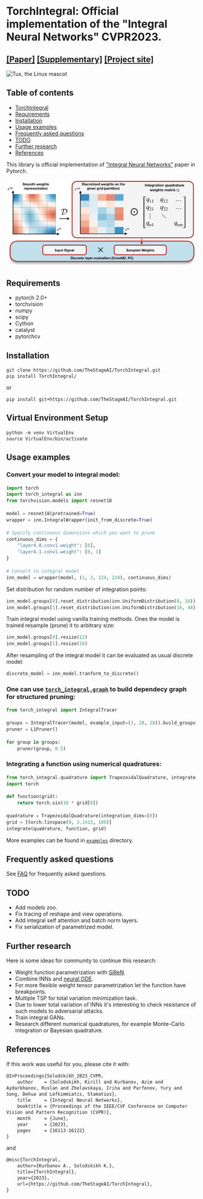 # TorchIntegral: Official implementation of the "Integral Neural Networks" CVPR2023.
## [[Paper]][paper_link] [[Supplementary]][apendix_link] [[Project site]][project_link]

![Tux, the Linux mascot](https://drive.google.com/uc?export=download&id=1y_zGfIDp85s9_PIQXyZctQqQm-2G4Q_Y)

## Table of contents
- [TorchIntegral](#torchintegral)
- [Requirements](#requirements)
- [Installation](#installation)
- [Usage examples](#usage-examples)
- [Frequently asked questions](#frequently-asked-questions)
- [TODO](#todo)
- [Further research](#further-research)
- [References](#references)

This library is official implementation of ["Integral Neural Networks"][paper_link] paper in Pytorch.

![Tux, the Linux mascot](Pipeline.png)

## Requirements
- pytorch 2.0+
- torchvision
- numpy
- scipy
- Cython
- catalyst
- pytorchcv

## Installation

```
git clone https://github.com/TheStageAI/TorchIntegral.git
pip install TorchIntegral/
```
or
```
pip install git+https://github.com/TheStageAI/TorchIntegral.git
```

## Virtual Environment Setup
```
python -m venv VirtualEnv
source VirtualEnv/bin/activate
```

## Usage examples
### Convert your model to integral model:
```python
import torch
import torch_integral as inn
from torchvision.models import resnet18

model = resnet18(pretrained=True)
wrapper = inn.IntegralWrapper(init_from_discrete=True)

# Specify continuous dimensions which you want to prune
continuous_dims = {
    "layer4.0.conv1.weight": [0],
    "layer4.1.conv1.weight": [0, 1]
}

# Convert to integral model
inn_model = wrapper(model, (1, 3, 224, 224), continuous_dims)
```

Set distribution for random number of integration points:
```python
inn_model.groups[0].reset_distribution(inn.UniformDistribution(8, 16))
inn_model.groups[1].reset_distribution(inn.UniformDistribution(16, 48))
```

Train integral model using vanilla training methods. 
Ones the model is trained resample (prune) it to arbitrary size:
```python
inn_model.groups[0].resize(12)
inn_model.groups[1].resize(16)
```

After resampling of the integral model it can be evaluated as usual discrete model:
```python
discrete_model = inn_model.tranform_to_discrete()
```

### One can use [`torch_integral.graph`](./torch_integral/graph/) to build dependecy graph for structured pruning:
```python
from torch_integral import IntegralTracer

groups = IntegralTracer(model, example_input=(3, 28, 28)).build_groups()
pruner = L1Pruner()

for group in groups:
    pruner(group, 0.5)
```

### Integrating a function using numerical quadratures:
```python
from torch_integral.quadrature import TrapezoidalQuadrature, integrate
import torch

def function(grid):
    return torch.sin(10 * grid[0])

quadrature = TrapezoidalQuadrature(integration_dims=[0])
grid = [torch.linspace(0, 3.1415, 100)]
integrate(quadrature, function, grid)
```

More examples can be found in [`examples`](./examples) directory.

## Frequently asked questions
See [FAQ](FAQ.md) for frequently asked questions.

## TODO
- Add models zoo.
- Fix tracing of reshape and view operations.
- Add integral self attention and batch norm layers.
- Fix serialization of parametrized model.

## Further research
Here is some ideas for community to continue this research:
- Weight function parametrization with [SiReN](https://arxiv.org/pdf/2006.09661.pdf).
- Combine INNs and [neural ODE](https://arxiv.org/pdf/1806.07366.pdf).
- For more flexible weight tensor parametrization let the function have breakpoints.
- Multiple TSP for total variation minimization task.
- Due to lower total variation of INNs it's interesting to check resistance of such models to adversarial attacks.
- Train integral GANs.
- Research different numerical quadratures, for example Monte-Carlo integration or Bayesian quadrature.

## References
If this work was useful for you, please cite it with:
```
@InProceedings{Solodskikh_2023_CVPR,
    author    = {Solodskikh, Kirill and Kurbanov, Azim and Aydarkhanov, Ruslan and Zhelavskaya, Irina and Parfenov, Yury and Song, Dehua and Lefkimmiatis, Stamatios},
    title     = {Integral Neural Networks},
    booktitle = {Proceedings of the IEEE/CVF Conference on Computer Vision and Pattern Recognition (CVPR)},
    month     = {June},
    year      = {2023},
    pages     = {16113-16122}
}
```
and
```
@misc{TorchIntegral,
	author={Kurbanov A., Solodskikh K.},
	title={TorchIntegral},
	year={2023},
	url={https://github.com/TheStageAI/TorchIntegral},
}
```

[paper_link]: https://openaccess.thecvf.com/content/CVPR2023/papers/Solodskikh_Integral_Neural_Networks_CVPR_2023_paper.pdf
[apendix_link]: https://openaccess.thecvf.com/content/CVPR2023/supplemental/Solodskikh_Integral_Neural_Networks_CVPR_2023_supplemental.pdf
[project_link]: https://inn.thestage.ai/
